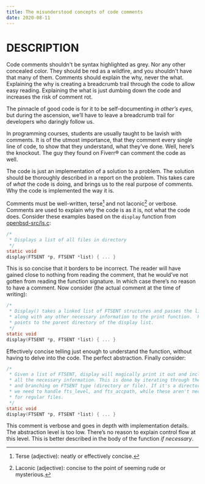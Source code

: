 ```yaml
---
title: The misunderstood concepts of code comments
date: 2020-08-11
---
```


# DESCRIPTION

Code comments shouldn't be syntax highlighted as grey. Nor any other
concealed color. They should be red as a wildfire, and you shouldn't have
that many of them. Comments should explain the why, never the what.
Explaining the why is creating a breadcrumb trail through the code to
allow easy reading. Explaining the what is just dumbing down the code and
increases the risk of comment rot.

The pinnacle of good code is for it to be self-documenting *in other’s
eyes*, but during the ascension, we’ll have to leave a breadcrumb
trail for developers who daringly follow us.

In programming courses, students are usually taught to be lavish with
comments. It is of the utmost importance, that they comment every single
line of code, to show that they understand, what they've done. Well,
here’s the knockout. The guy they found on Fiverr&reg; can comment the
code as well.

The code is just an implementation of a solution to a problem.
The solution should be thoroughly described in a report on the problem.
This takes care of *what* the code is doing, and brings us to the real
purpose of comments. Why the code is implemented the way it is.

Comments must be well-written, terse[^terse] and not laconic[^laconic] or
verbose. Comments are used to explain why the code is as it is, not what the
code does. Consider these examples based on the 
`display` function from [openbsd-src/ls.c]:
```c
/*
 * Displays a list of all files in directory
 */
static void
display(FTSENT *p, FTSENT *list) { ... }
```
This is so concise that it borders to be incorrect. The reader will have
gained close to nothing from reading the comment, that he would’ve not
gotten from reading the function signature. In which case there’s no
reason to have a comment. Now consider (the actual comment at the time of
writing):
```c
/*
 * Display() takes a linked list of FTSENT structures and passes the list
 * along with any other necessary information to the print function.  P
 * points to the parent directory of the display list.
 */
static void
display(FTSENT *p, FTSENT *list) { ... }
```
Effectively concise telling just enough to understand the function,
without having to delve into the code. The perfect abstraction. Finally
consider:
```c
/*
 * Given a list of FTSENT, display will magically print it out and include
 * all the necessary information. This is done by iterating through the list
 * and branching on FTSENT type (directory or file). If it's a directory,
 * we need to handle fts_level, and fts_accpath, while these aren't necessary
 * for regular files.
 */
static void
display(FTSENT *p, FTSENT *list) { ... }
```

This comment is verbose and goes in depth with implementation details. The
abstraction level is too low. There’s no reason to explain control flow at
this level. This is better described in the body of the function *if
necessary*.

[^terse]: Terse (adjective): neatly or effectively concise.
[^laconic]: Laconic (adjective): concise to the point of seeming rude or
  mysterious.

[openbsd-src/ls.c]: https://github.com/openbsd/src/blob/d7214ab1160e8a7b66452c950db7d582aef87f0b/bin/ls/ls.c#L428

